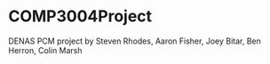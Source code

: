 # COMP3004Project
DENAS PCM project by Steven Rhodes, Aaron Fisher, Joey Bitar, Ben Herron, Colin Marsh
